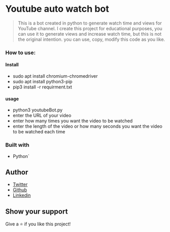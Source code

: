 # Youtube auto watch bot

> This is a bot created in python to generate watch time and views for YouTube channel.
> I create this project for educational purposes, you can use it to generate views and increase watch time, but this is not the original intention.
> you can use, copy, modify this code as you like.

### How to use:

#### Install

- sudo apt install chromium-chromedriver
- sudo apt install python3-pip
- pip3 install -r requirment.txt

#### usage

- python3 youtubeBot.py
- enter the URL of your video
- enter how many times you want the video to be watched
- enter the length of the video or how many seconds you want the video to be watched each time

### Built with

- Python`

## Author

- [Twitter](https://www.twitter.com/ismailcourr)
- [Github](https://github.com/L0MAX)
- [Linkedin](https://www.linkedin.com/in/ismailcourr/)

## Show your support

Give a ⭐️ if you like this project!
